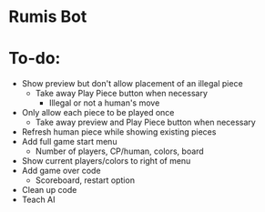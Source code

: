# Rumis Bot

# To-do:
- Show preview but don't allow placement of an illegal piece
  - Take away Play Piece button when necessary
    - Illegal or not a human's move
- Only allow each piece to be played once
  - Take away preview and Play Piece button when necessary
- Refresh human piece while showing existing pieces
- Add full game start menu
  - Number of players, CP/human, colors, board
- Show current players/colors to right of menu
- Add game over code
  - Scoreboard, restart option
- Clean up code
- Teach AI

